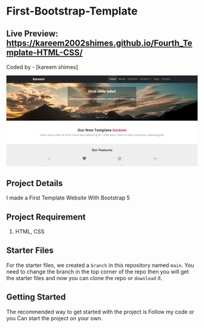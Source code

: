 # First-Bootstrap-Template
## Live Preview: https://kareem2002shimes.github.io/Fourth_Template-HTML-CSS/

Coded by - [kareem shimes]

![](/Learnbootsrap.png)

## Project Details
I made a First Template Website With Bootstrap 5

## Project Requirement

1. HTML, CSS

## Starter Files

For the starter files, we created a `branch` in this repository named `main`. You need to change the branch in the top corner of the repo then you will get the starter files and now you can clone the repo or `download` it.

## Getting Started

The recommended way to get started with the project is Follow my code or you Can start the project on your own.
